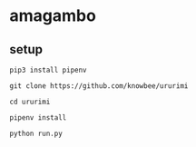 # amagambo

## setup

```cli
pip3 install pipenv
```

```cli
git clone https://github.com/knowbee/ururimi
```

```cli
cd ururimi
```

```cli
pipenv install
```

```cli
python run.py
```
